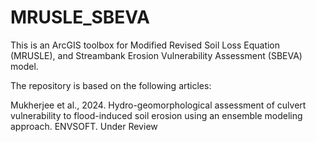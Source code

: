 # MRUSLE_SBEVA
This is an ArcGIS toolbox for Modified Revised Soil Loss Equation (MRUSLE), and Streambank Erosion Vulnerability Assessment (SBEVA) model.

The repository is based on the following articles:

Mukherjee et al., 2024. Hydro-geomorphological assessment of culvert vulnerability to flood-induced soil erosion using an ensemble modeling approach. ENVSOFT. Under Review
